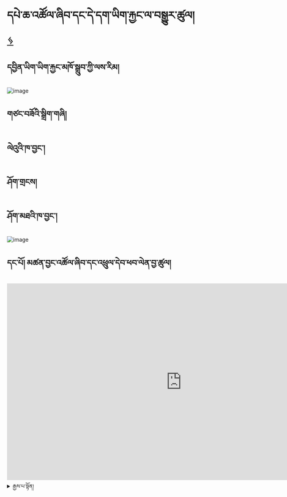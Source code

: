 # དཔེ་ཆ་འཚོལ་ཞིབ་དང་དེ་དག་ཡིག་རྐྱང་ལ་བསྒྱུར་ཚུལ། [ ᛃ ](en/mt/english-etexts.md)


## དབྱིན་ཡིག་ཡིག་རྐྱང་མཁོ་སྒྲུབ་ཀྱི་ལས་རིམ།
![image](https://user-images.githubusercontent.com/17675331/219353474-f8079425-f2cd-415f-b9fd-1c4d6b9c02c1.png)


## གཙང་བཟོའི་སྒྲིག་གཞི།

## ལེའུའི་ཁ་བྱང་།

## ཤོག་གྲངས།

## ཤོག་མཐའི་ཁ་བྱང་།
![image](https://user-images.githubusercontent.com/17675331/219356270-e96d920e-689d-48e5-84d9-004423498431.png)



## དང་པོ། མཚན་བྱང་འཚོལ་ཞིབ་དང་འཕྲུལ་དེབ་ཕབ་ལེན་བྱ་ཚུལ།

<iframe width="911" height="513" src="https://www.youtube.com/embed/qv2UBxyjrzg" title="Get title and download from libgen" frameborder="0" allow="accelerometer; autoplay; clipboard-write; encrypted-media; gyroscope; picture-in-picture; web-share" allowfullscreen></iframe>


<details>
  <summary>རྒྱས་པ་སྟོན།</summary>
  
 ## མཚན་བྱང་འཚོལ་ཞིབ་བྱ་རྒྱུ་ལ་ཐབས་ལམ་གཉིས་ཡོད།
  
  **ཐབས་ལམ་དང་པོ། མཚན་བྱང་སྟེང་དུ་ཡོད་པའི་དྲྭ་རྟགས་ལ་སྣུན།**
  
  ![image](https://user-images.githubusercontent.com/124126972/219266745-4354b9fd-a3e1-4e2b-9276-8c20f3ab4833.png)

  **ཐབས་ལམ་གཉིས་པ། 1. goole search ནང་དུ་དཔེ་མཛོད་ibgen ཞེས་པ་དེ་འཚོལ།**
  
  ![image](https://user-images.githubusercontent.com/124126972/219268158-2e358d87-73e9-4c34-b56d-a5139295055e.png)
  
  2. search ཟེར་བའི་སྟོང་ཆ་དེ་ནང་དུ་རྩོམ་པ་པོ་མཚན་བྱང་འཚོལ་ཞིབ་བྱེད།
  
  ![image](https://user-images.githubusercontent.com/124126972/219273285-10008420-b580-45a4-9b50-65d13155e683.png)

  ## འཕྲུལ་དེབ་ཕབ་ལེན་བྱ་ཚུལ།
  
 1. རྩོམ་པ་པོ་མཚན་གྱི་ཐོག་ཏུ་སྣུན།
  
  ![image](https://user-images.githubusercontent.com/124126972/219273906-6236c122-3305-4e9f-932f-249f8c78cb12.png)

 2. epub དང་ pdf གང་རུང་སྣུན་ཀྱང་འགྲིག། (epub ལ་སྣུན།)
  
  ![image](https://user-images.githubusercontent.com/124126972/219274754-859fd141-0d52-4f92-8cf3-ee32c1dd735f.png)

   3. དེབ་འདིའི་པར་ཀྱི་ཐོག་ཏུ་སྣུན།
  
  ![image](https://user-images.githubusercontent.com/124126972/219275341-d8e3c103-fbfe-40fc-a65a-4cc47155d4b7.png)

  4. མཐའ་མ་getཞེས་པ་ལ་སྣོན་ནས་འཕྲུལ་དེབ་ཕབ་ལེན་བྱེད་ཐུབ།
  
  ![image](https://user-images.githubusercontent.com/124126972/219275800-3fa9b6c3-8a46-4035-83ad-9b6c8c55408f.png)
  
  <details>
  <summary>རྒྱས་པ་སྟོན།</summary>
 



 ## གཉིས་པ། འཕྲུལ་དེབ་ཡིག་རྐྱང་ལ་བསྒྱུར་ཚུལ།

<iframe width="911" height="513" src="https://www.youtube.com/embed/hwZm9l6p_-g" title="Convert epub and cleanup file" frameborder="0" allow="accelerometer; autoplay; clipboard-write; encrypted-media; gyroscope; picture-in-picture; web-share" allowfullscreen></iframe>



 ## འཕྲུལ་དེབ་ཡིག་རྐྱང་ལ་བསྒྱུར་ཚུལ།

   1.ཐོག་མར་calibreསྒོ་ཕྱེ།
    
 ![image](https://user-images.githubusercontent.com/124126972/219547938-82ec4fb4-79b3-40dd-91cc-ee7b200959dc.png)

   2.formats ལ་སྣུན།
    
 ![image](https://user-images.githubusercontent.com/124126972/219553270-25688c5a-f295-4ee6-ae74-cde400d50328.png)

   3.convert book ལ་སྣུན་མ་ཐག་bulk convert ལ་ཡང་སྣུན།
    
 ![image](https://user-images.githubusercontent.com/124126972/219553727-708fc422-f88c-4871-b93f-7e5b6870aa5e.png)

    4.ལག་གཡས་པ་ཕྱོགས་སུ་ཡོད་པའི་output format ཁ་སྐོང་ན་txtཞེས་པ་སྣུན།
    
 ![image](https://user-images.githubusercontent.com/124126972/219554693-6762f216-9e08-4868-8c7a-f17e3407cc43.png)

## ཡིག་རྐྱང་ལ་ཇི་ལྟར་ལྟ་དགོས་ཚུལ།

    txt ཡང་ན་ click to open ལ་སྣུན།
    
 ![image](https://user-images.githubusercontent.com/124126972/219552871-1dba49ec-d2d6-45ab-b421-657efb86c02b.png)

## རྩོམ་བསྒྱུར་བྱེད་སའི་མཉན་ཆས།

         སྒེའུ་ཁུང་རྟགས་ཅན།-notebook

         ཀུ་ཤུ་རྟགས་ཅན།-text editor

## རྩོམ་བསྒྱུར་བྱེད་དགོས་དོན་ནི།

   foot note དང་རི་མོ་ལ་སོགས་པ་མི་དགོས་པ་རྣམས་གཙང་བཤུ་བྱ་དགོས་པ།

## རྩོམ་བསྒྱུར་གཙང་བཤུ་བྱེད་སྟངས་ནི།

  1. ཡིག་རྐྱང་བཟོ་ཚར་བའི་folderའདི་ལ་རྩི་རྩི་གཡས་སྣུན་བྱེད་ནས་open with ཁ་ཐུག་notepadལ་སྣུན།
    
 ![image](https://user-images.githubusercontent.com/124126972/219555100-d30b7249-5087-4a3c-a14f-867ef954edb2.png)

  2.ཡི་གེ་མི་དགོས་པ་ཞིག་ལ་སྟགས་རྒྱག།
    
 ![image](https://user-images.githubusercontent.com/124126972/219555581-08ac85ff-302b-4ef4-8824-d77d23614c5e.png)

3.དེ་ནས་editབྱེད་replaceལ་སྣུན།
    
![image](https://user-images.githubusercontent.com/124126972/219556243-26245c27-8fda-471f-8a67-86a65ecc2fe6.png)

4. ཡི་གེ་བསྒྱུར་དགོས་པ་འདི་replaceནང་དུ་བྲིས།

           གལ་སྲིད་ཡི་གེ་གཅིག་རང་བསྒྱུར་བཅོས་བྱེད་དགོས་ན་replaceསྣུན།

           ག་ལ་སྲིད་ཡི་གེ་ཆ་ཚང་བསྒྱུར་བཅོས་བྱེད་དགོས་ན་replace allསྣུན།
    
 ![image](https://user-images.githubusercontent.com/124126972/219556721-7ae8543c-f3d1-48d9-92f6-1466b4cc530c.png)

## མཐའ་མ་ཉར་ཚག་་saveབྱེད་སྟངས་ནི།

 fileནས་saveཡང་ན་save asལ་ཉར་ཚག་བྱེད།
    
 ![image](https://user-images.githubusercontent.com/124126972/219557802-c547a2f5-6b4e-4614-b97f-87ce4aca7150.png)


     



     ## PDF ཕབ་ལེན་བྱེད་སྟངས།

## དཔེ་ཆའི་མཚན་གཞུང་འོག་ཏུ་PDFཞེས་པ་དེ་སྣོན།


## རི་མོ་ཐོག་ཏུ་སྣོན་ནས་getཞེས་པ་དེ་ལ་ཡང་སྣོན་པ་དང་ཕབ་ལེན་བྱེད་བཞིན་པའི་སྐབས་རེད།

  ## གཉིས་པ། འཕྲུལ་དེབ་ཡིག་རྐྱང་ལ་བསྒྱུར་ཚུལ།




# PDFཡིག་རྐྱང་ལ་བསྒྱུར་ཚུལ།
## དྲྭ་ལམ་ནས་pdf to text.com ཞེས་པ་འདི་སྣོན་ནས་ཁ་ཐུག་ནང་འཇུག་བྱེད།

## དེ་ནས་སོ་སོར་ཕབ་ལེན་བྱེད་སའི་མཚན་པ་ནང་དུ་ནང་འཇུག་བྱེད།
downloadབྱེད་ཚར་བའི་མཚན་པ་ལ་བལྟས་ནས་notebookཀྱི་པར་དེ་ལ་རྩི་རྩི་གཡས་སྣོན་བྱས་ནས་open with note pad བྱེད།

     ### དེབ་ཀྱི་རྣམ་པ་ཡག་པོ་མཐོང་ཐུབ།


## དྲྭ་རྟགས་ཁ་བྱང་གཙང་བཟོ་བྱེད་སྟངས།


### ལག་པ་གཡོན་ཕྱོགས་སུ་edit སྣོན་ནས་replace བྱེད་ཆོག་པ་ཡོད་རེད།

## གསུམ་པ། PDF ཕབ་ལེན་དང་ཡིག་རྐྱང་ལ་བསྒྱུར་ཚུལ།
  
    
    
    
    
    
    
    
    
    ## གཉིས་པ། འཕྲུལ་དེབ་ཡིག་རྐྱང་ལ་བསྒྱུར་ཚུལ།

<iframe width="911" height="513" src="https://www.youtube.com/embed/hwZm9l6p_-g" title="Convert epub and cleanup file" frameborder="0" allow="accelerometer; autoplay; clipboard-write; encrypted-media; gyroscope; picture-in-picture; web-share" allowfullscreen></iframe>
    
    



## གསུམ་པ། PDF ཕབ་ལེན་དང་ཡིག་རྐྱང་ལ་བསྒྱུར་ཚུལ།

<iframe width="911" height="513" src="https://www.youtube.com/embed/rsCvvePGHu4" title="Get pdf and convert it to txt" frameborder="0" allow="accelerometer; autoplay; clipboard-write; encrypted-media; gyroscope; picture-in-picture; web-share" allowfullscreen></iframe>







